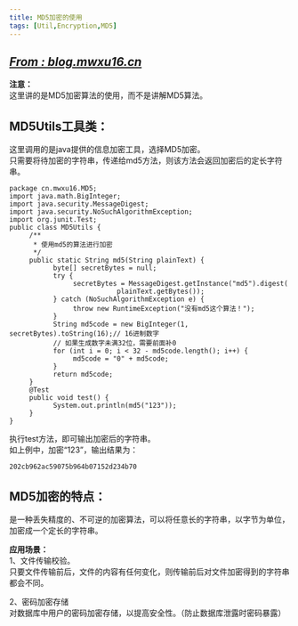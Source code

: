 ```yaml
---
title: MD5加密的使用
tags: [Util,Encryption,MD5]
---
```

## *[From : blog.mwxu16.cn](http://blog.mwxu16.cn)*  
**注意：**  
这里讲的是MD5加密算法的使用，而不是讲解MD5算法。
<!--more--> 
## MD5Utils工具类：  
这里调用的是java提供的信息加密工具，选择MD5加密。  
只需要将待加密的字符串，传递给md5方法，则该方法会返回加密后的定长字符串。  

	package cn.mwxu16.MD5;
	import java.math.BigInteger;
	import java.security.MessageDigest;
	import java.security.NoSuchAlgorithmException;
	import org.junit.Test;
	public class MD5Utils {
	     /**
	      * 使用md5的算法进行加密
	      */
	     public static String md5(String plainText) {
	           byte[] secretBytes = null;
	           try {
	                secretBytes = MessageDigest.getInstance("md5").digest(
	                           plainText.getBytes());
	           } catch (NoSuchAlgorithmException e) {
	                throw new RuntimeException("没有md5这个算法！");
	           }
	           String md5code = new BigInteger(1, secretBytes).toString(16);// 16进制数字
	           // 如果生成数字未满32位，需要前面补0
	           for (int i = 0; i < 32 - md5code.length(); i++) {
	                md5code = "0" + md5code;
	           }
	           return md5code;
	     }
	     @Test
	     public void test() {
	           System.out.println(md5("123"));
	     }
	}

执行test方法，即可输出加密后的字符串。  
如上例中，加密“123”，输出结果为：  

	202cb962ac59075b964b07152d234b70

## MD5加密的特点：  
是一种丢失精度的、不可逆的加密算法，可以将任意长的字符串，以字节为单位，加密成一个定长的字符串。  

**应用场景：**  
1、文件传输校验。  
只要文件传输前后，文件的内容有任何变化，则传输前后对文件加密得到的字符串都会不同。  

2、密码加密存储  
对数据库中用户的密码加密存储，以提高安全性。（防止数据库泄露时密码暴露）
